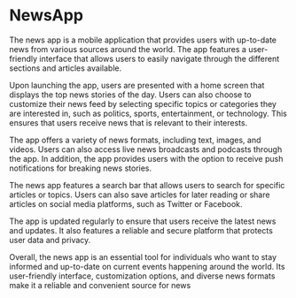 # NewsApp
The news app is a mobile application that provides users with up-to-date news from various sources around the world. The app features a user-friendly interface that allows users to easily navigate through the different sections and articles available.

Upon launching the app, users are presented with a home screen that displays the top news stories of the day. Users can also choose to customize their news feed by selecting specific topics or categories they are interested in, such as politics, sports, entertainment, or technology. This ensures that users receive news that is relevant to their interests.

The app offers a variety of news formats, including text, images, and videos. Users can also access live news broadcasts and podcasts through the app. In addition, the app provides users with the option to receive push notifications for breaking news stories.

The news app features a search bar that allows users to search for specific articles or topics. Users can also save articles for later reading or share articles on social media platforms, such as Twitter or Facebook.

The app is updated regularly to ensure that users receive the latest news and updates. It also features a reliable and secure platform that protects user data and privacy.

Overall, the news app is an essential tool for individuals who want to stay informed and up-to-date on current events happening around the world. Its user-friendly interface, customization options, and diverse news formats make it a reliable and convenient source for news
